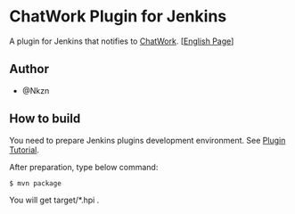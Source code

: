 ChatWork Plugin for Jenkins
===========================

A plugin for Jenkins that notifies to [ChatWork](http://www.chatwork.com/ja/). [[English Page](http://www.chatwork.com/)]

Author
---------------------------

- @Nkzn

How to build
---------------------------
You need to prepare Jenkins plugins development environment.
See [Plugin Tutorial](https://wiki.jenkins-ci.org/display/JENKINS/Plugin+tutorial).

After preparation, type below command:

    $ mvn package

You will get target/*.hpi .
